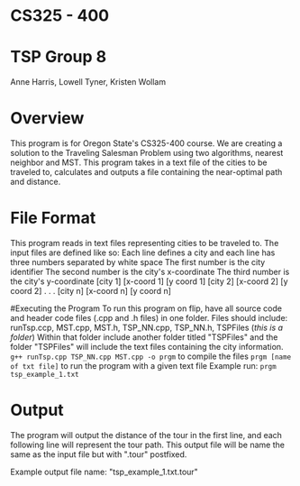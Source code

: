 # CS325 - 400
# TSP Group 8
Anne Harris, Lowell Tyner, Kristen Wollam

# Overview
This program is for Oregon State's CS325-400 course. We are creating a solution to the Traveling Salesman Problem using two algorithms, nearest neighbor and MST. 
This program takes in a text file of the cities to be traveled to, calculates and outputs a file containing the near-optimal path and distance.

# File Format
This program reads in text files representing cities to be traveled to. The input files are defined like so:
Each line defines a city and each line has three numbers separated by white space
The first number is the city identifier
The second number is the city's x-coordinate
The third number is the city's y-coordinate
[city 1] [x-coord 1] [y coord 1]
[city 2] [x-coord 2] [y coord 2]
.
.
.
[city n] [x-coord n] [y coord n]

#Executing the Program
To run this program on flip, have all source code and header code files (.cpp and .h files) in one folder.
Files should include: runTsp.ccp, MST.cpp, MST.h, TSP_NN.cpp, TSP_NN.h, TSPFiles (*this is a folder*)
Within that folder include another folder titled "TSPFiles" and the folder "TSPFiles" will include the text files containing the city information.
`g++ runTsp.cpp TSP_NN.cpp MST.cpp -o prgm` to compile the files
`prgm [name of txt file]` to run the program with a given text file
  Example run: `prgm tsp_example_1.txt`

# Output
The program will output the distance of the tour in the first line, and each following line will represent the tour path. This output file will be name the same as the input file but with ".tour" postfixed.

  Example output file name: "tsp_example_1.txt.tour"
